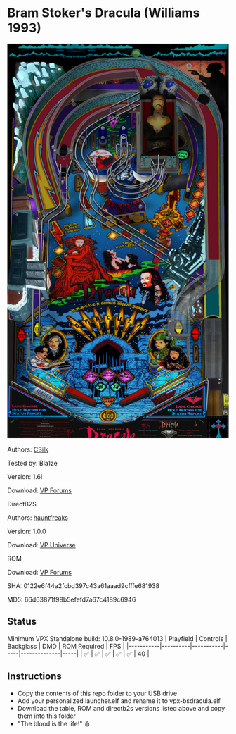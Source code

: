 # Bram Stoker's Dracula (Williams 1993)

![Table Preview](https://github.com/Bla1ze/vpx-images/blob/main/vpx-bsdracula.png)

Authors: [CSilk](https://www.vpforums.org/index.php?showuser=162097)

Tested by: Bla1ze

Version: 1.6I

Download: [VP Forums](https://www.vpforums.org/index.php?app=downloads&showfile=17516)

DirectB2S

Authors: [hauntfreaks](https://vpuniverse.com/profile/5216-hauntfreaks/)

Version: 1.0.0

Download: [VP Universe](https://vpuniverse.com/files/file/12199-bram-stokers-dracula-williams-1993-b2s-with-full-dmd/)

ROM

Download: [VP Forums](https://www.vpforums.org/index.php?app=downloads&showfile=1173)

SHA: 0122e6f44a2fcbd397c43a61aaad9cfffe681938

MD5: 66d63871f98b5efefd7a67c4189c6946

## Status 

Minimum VPX Standalone build: 10.8.0-1989-a764013
| Playfield | Controls | Backglass | DMD | ROM Required | FPS | 
|-----------|----------|-----------|-----|--------------|-----|
| :white_check_mark: | :white_check_mark: | :white_check_mark: | :white_check_mark: | :white_check_mark: | 40 |

## Instructions

- Copy the contents of this repo folder to your USB drive
- Add your personalized launcher.elf and rename it to vpx-bsdracula.elf
- Download the table, ROM and directb2s versions listed above and copy them into this folder
- "The blood is the life!" 🩸